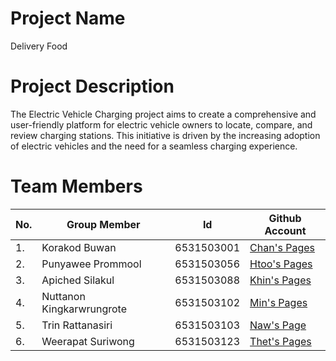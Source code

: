# Project Name
Delivery Food

# Project Description
The Electric Vehicle Charging project aims to create a comprehensive and user-friendly platform for electric vehicle owners to locate, compare, and review charging stations. This initiative is driven by the increasing adoption of electric vehicles and the need for a seamless charging experience.

# Team Members                                                                  
|No.|Group Member               |Id         |Github Account                                     |
|---|---------------------------|-----------|---------------------------------------------------|
|1. |Korakod Buwan              |6531503001 |[Chan's Pages](https://github.com/ChannMyaeZaw)    |
|2. |Punyawee Prommool          |6531503056 |[Htoo's Pages](https://github.com/Punyawee056)     |
|3. |Apiched Silakul            |6531503088 |[Khin's Pages](https://github.com/KhinKyawtShinn)  |
|4. |Nuttanon Kingkarwrungrote  |6531503102 |[Min's Pages](https://github.com/LuRyan301)        |
|5. |Trin Rattanasiri           |6531503103 |[Naw's Page](https://github.com/kooku2)            |
|6. |Weerapat Suriwong          |6531503123 |[Thet's Pages](https://github.com/ThetSweLin)      |
#
